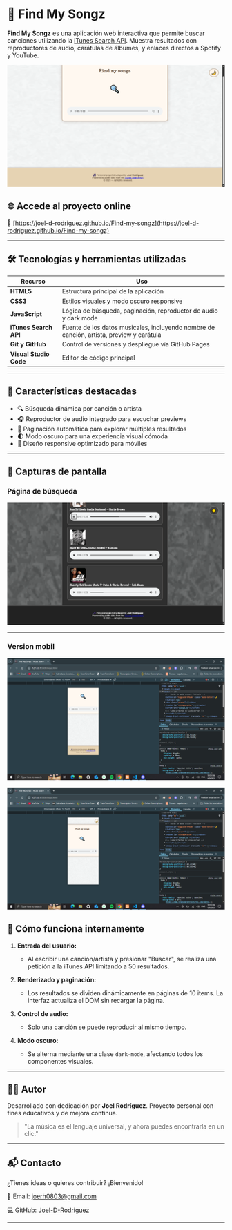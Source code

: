 # 🎵 Find My Songz

**Find My Songz** es una aplicación web interactiva que permite buscar canciones utilizando la [iTunes Search API](https://developer.apple.com/library/archive/documentation/AudioVideo/Conceptual/iTuneSearchAPI/index.html). Muestra resultados con reproductores de audio, carátulas de álbumes, y enlaces directos a Spotify y YouTube.

![Find My Songz Screenshot](Captures/Cap1.png)

## 🌐 Accede al proyecto online

🔗 [https://joel-d-rodriguez.github.io/Find-my-songz](https://joel-d-rodriguez.github.io/Find-my-songz)

---

## 🛠️ Tecnologías y herramientas utilizadas

| Recurso                  | Uso                                                                                      |
| ------------------------ | ---------------------------------------------------------------------------------------- |
| **HTML5**                | Estructura principal de la aplicación                                                    |
| **CSS3**                 | Estilos visuales y modo oscuro responsive                                                |
| **JavaScript**           | Lógica de búsqueda, paginación, reproductor de audio y dark mode                         |
| **iTunes Search API**    | Fuente de los datos musicales, incluyendo nombre de canción, artista, preview y carátula |
| **Git y GitHub**         | Control de versiones y despliegue vía GitHub Pages                                       |
| **Visual Studio Code**   | Editor de código principal                                                               |

---

## 🚀 Características destacadas

* 🔍 Búsqueda dinámica por canción o artista
* 🎧 Reproductor de audio integrado para escuchar previews
* 📄 Paginación automática para explorar múltiples resultados
* 🌓 Modo oscuro para una experiencia visual cómoda
* 📱 Diseño responsive optimizado para móviles

---

## 📸 Capturas de pantalla

### Página de búsqueda

![Captura búsqueda](Captures/Cap3.png)

---

### Version mobil

![Captura mobil version](Captures/Cap4Mv.png)

![Captura mobil version](Captures/Cap5Mv.png)

## 🧠 Cómo funciona internamente

1. **Entrada del usuario:**

   * Al escribir una canción/artista y presionar "Buscar", se realiza una petición a la iTunes API limitando a 50 resultados.

2. **Renderizado y paginación:**

   * Los resultados se dividen dinámicamente en páginas de 10 items. La interfaz actualiza el DOM sin recargar la página.

3. **Control de audio:**

   * Solo una canción se puede reproducir al mismo tiempo.

4. **Modo oscuro:**

   * Se alterna mediante una clase `dark-mode`, afectando todos los componentes visuales.

---

## 🧑‍💻 Autor

Desarrollado con dedicación por **Joel Rodríguez**. Proyecto personal con fines educativos y de mejora continua.

> "La música es el lenguaje universal, y ahora puedes encontrarla en un clic."

---

## 📬 Contacto

¿Tienes ideas o quieres contribuir? ¡Bienvenido!

📧 Email: [joerh0803@gmail.com](mailto:joerh0803@gmail.com)

💻 GitHub: [Joel-D-Rodriguez](https://github.com/Joel-D-Rodriguez)

---
